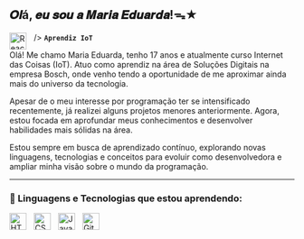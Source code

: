 ## 𝑶𝒍á, 𝒆𝒖 𝒔𝒐𝒖 𝒂 𝑴𝒂𝒓𝒊𝒂 𝑬𝒅𝒖𝒂𝒓𝒅𝒂!ᯓ★

/>
<img 
    align="left" 
    alt="React"
    title="React" 
    width="30px" 
    style="padding-right: 10px;" 
    src="https://cdn.jsdelivr.net/gh/devicons/devicon@latest/icons/react/react-original.svg" 
/>**`Aprendiz IoT`**

Olá! Me chamo Maria Eduarda, tenho 17 anos e atualmente curso Internet das Coisas (IoT). Atuo como aprendiz na área de Soluções Digitais na empresa Bosch, onde venho tendo a oportunidade de me aproximar ainda mais do universo da tecnologia.

Apesar de o meu interesse por programação ter se intensificado recentemente, já realizei alguns projetos menores anteriormente. Agora, estou focada em aprofundar meus conhecimentos e desenvolver habilidades mais sólidas na área.

Estou sempre em busca de aprendizado contínuo, explorando novas linguagens, tecnologias e conceitos para evoluir como desenvolvedora e ampliar minha visão sobre o mundo da programação.



---

### 🤖 Linguagens e Tecnologias que estou aprendendo:

<img 
    align="left" 
    alt="HTML"
    title="HTML" 
    width="30px" 
    style="padding-right: 10px;" 
    src="https://cdn.jsdelivr.net/gh/devicons/devicon@latest/icons/html5/html5-original.svg" 
/>
<img 
    align="left" 
    alt="CSS" 
    title="CSS"
    width="30px" 
    style="padding-right: 10px;" 
    src="https://cdn.jsdelivr.net/gh/devicons/devicon@latest/icons/css3/css3-original.svg" 
/>
<img 
    align="left" 
    alt="JavaScript" 
    title="JavaScript"
    width="30px" 
    style="padding-right: 10px;" 
    src="https://cdn.jsdelivr.net/gh/devicons/devicon@latest/icons/javascript/javascript-original.svg" 
/>
<img 
    align="left" 
    alt="Git" 
    title="Git"
    width="30px" 
    style="padding-right: 10px;" 
    src="https://cdn.jsdelivr.net/gh/devicons/devicon@latest/icons/git/git-original.svg" 
/>

<br/>
